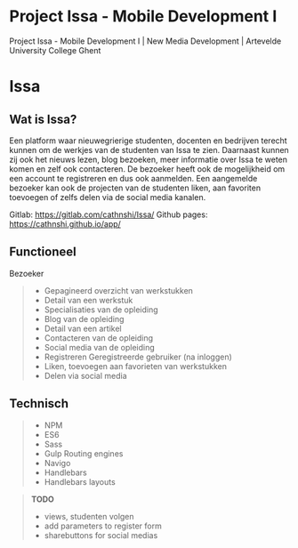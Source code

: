 # Project Issa - Mobile Development I
Project Issa - Mobile Development I | New Media Development | Artevelde University College Ghent

Issa
===================


Wat is Issa?
-------------

Een platform waar nieuwegrierige studenten, docenten en bedrijven terecht kunnen om de werkjes van de studenten van Issa te zien. 
Daarnaast kunnen zij ook het nieuws lezen, blog bezoeken, meer informatie over Issa te weten komen en zelf ook contacteren.
De bezoeker heeft ook de mogelijkheid om een account te registreren en dus ook aanmelden. Een aangemelde bezoeker kan ook de 
projecten van de studenten liken, aan favoriten toevoegen of zelfs delen via de social media kanalen. 

Gitlab: https://gitlab.com/cathnshi/Issa/
Github pages: https://cathnshi.github.io/app/

Functioneel
------------
Bezoeker
> - Gepagineerd overzicht van werkstukken
> - Detail van een werkstuk
> - Specialisaties van de opleiding
> - Blog van de opleiding
> - Detail van een artikel
> - Contacteren van de opleiding
> - Social media van de opleiding
> - Registreren
Geregistreerde gebruiker (na inloggen)
> - Liken, toevoegen aan favorieten van werkstukken
> - Delen via social media

Technisch
----------
> - NPM
> - ES6
> - Sass
> - Gulp
Routing engines
> - Navigo
> - Handlebars
> - Handlebars layouts

> **TODO**
> - views, studenten volgen
> - add parameters to register form
> - sharebuttons for social medias
